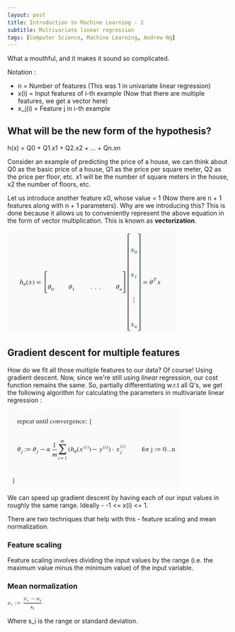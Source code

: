 ```yaml
---
layout: post
title: Introduction to Machine Learning - 2
subtitle: Multivariate linear regression 
tags: [Computer Science, Machine Learning, Andrew Ng]
---
```


What a mouthful, and it makes it sound so complicated.

Notation :
* n = Number of features (This was 1 in univariate linear regression)
* x(i) = Input feature*s* of i-th example (Now that there are multiple features, we get a vector here)
* x_j(i) = Feature j in i-th example

## What will be the new form of the hypothesis?

h(x) = Q0 + Q1.x1 + Q2.x2 + ... + Qn.xn

Consider an example of predicting the price of a house, we can think about Q0 as the basic price of a house, Q1 as the price per square meter, Q2 as the price per floor, etc. x1 will be the number of square meters in the house, x2 the number of floors, etc.

Let us introduce another feature x0, whose value = 1 (Now there are n + 1 features along with n + 1 parameters). Why are we introducing this? This is done because it allows us to conveniently represent the above equation in the form of vector multiplication. This is known as **vectorization**. 

![Vectorization of multivariate linear regression](/img/VMLR "Vectorization of multivariate linear regression")

## Gradient descent for multiple features

How do we fit all those multiple features to our data? Of course! Using gradient descent. Now, since we're still using _linear_ regression, our cost function remains the same. So, partially differentiating w.r.t all Q's, we get the following algorithm for calculating the parameters in multivariate linear regression : 

![Parameters for multivariate linear regression](/img/PMLR "Parameters for multivariate linear regression")

We can speed up gradient descent by having each of our input values in roughly the same range. Ideally - -1 <= x(i) <= 1.

There are two techniques that help with this - feature scaling and mean normalization. 

### Feature scaling 

Feature scaling involves dividing the input values by the range (i.e. the maximum value minus the minimum value) of the input variable.

### Mean normalization

![Mean normalization formula](/img/MN.png "Mean normalization formula")

Where s_i is the range or standard deviation. 

